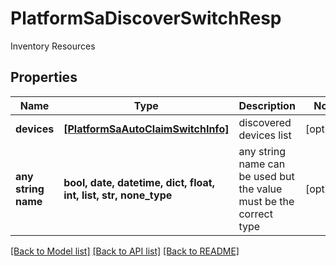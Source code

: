 # PlatformSaDiscoverSwitchResp

Inventory Resources

## Properties
Name | Type | Description | Notes
------------ | ------------- | ------------- | -------------
**devices** | [**[PlatformSaAutoClaimSwitchInfo]**](PlatformSaAutoClaimSwitchInfo.md) | discovered devices list | [optional] 
**any string name** | **bool, date, datetime, dict, float, int, list, str, none_type** | any string name can be used but the value must be the correct type | [optional]

[[Back to Model list]](../README.md#documentation-for-models) [[Back to API list]](../README.md#documentation-for-api-endpoints) [[Back to README]](../README.md)


